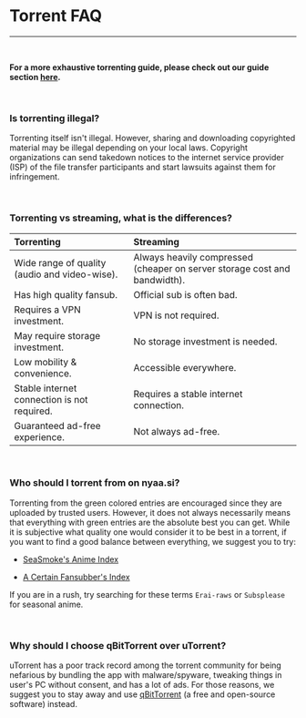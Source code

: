 # **Torrent FAQ**

---

&nbsp;

**For a more exhaustive torrenting guide, please check out our guide section [here](https://www.reddit.com/r/animepiracy/about/wiki/guide/torrent).**

&nbsp;

### **Is torrenting illegal?**

Torrenting itself isn't illegal. However, sharing and downloading copyrighted material may be illegal depending on your local laws. Copyright organizations can send takedown notices to the internet service provider (ISP) of the file transfer participants and start lawsuits against them for infringement.

&nbsp;

### **Torrenting vs streaming, what is the differences?**

|Torrenting|Streaming|
:--|:--|
|Wide range of quality (audio and video-wise).|Always heavily compressed (cheaper on server storage cost and bandwidth). |
|Has high quality fansub.|Official sub is often bad.|
|Requires a VPN investment.|VPN is not required.|
|May require storage investment.|No storage investment is needed.|
|Low mobility & convenience.|Accessible everywhere.|
|Stable internet connection is not required.|Requires a stable internet connection.|
|Guaranteed ad-free experience.|Not always ad-free.|

&nbsp;

### **Who should I torrent from on nyaa.si?**

Torrenting from the green colored entries are encouraged since they are uploaded by trusted users. However, it does not always necessarily means that everything with green entries are the absolute best you can get. While it is subjective what quality one would consider it to be best in a torrent, if you want to find a good balance between everything, we suggest you to try:

- [SeaSmoke's Anime Index](https://docs.google.com/spreadsheets/d/1emW2Zsb0gEtEHiub_YHpazvBd4lL4saxCwyPhbtxXYM/htmlview#)


- [A Certain Fansubber's Index](https://docs.google.com/spreadsheets/d/1PJYwhjzLNPXV2X1np-S4rdZE4fb7pxp-QbHY1O0jH6Q/htmlview)

If you are in a rush, try searching for these terms `Erai-raws` or `Subsplease` for seasonal anime.

&nbsp;

### **Why should I choose qBitTorrent over uTorrent?**

uTorrent has a poor track record among the torrent community for being nefarious by bundling the app with malware/spyware, tweaking things in user's PC without consent, and has a lot of ads. For those reasons, we suggest you to stay away and use [qBitTorrent](https://www.qbittorrent.org/) (a free and open-source software) instead.

&nbsp;
